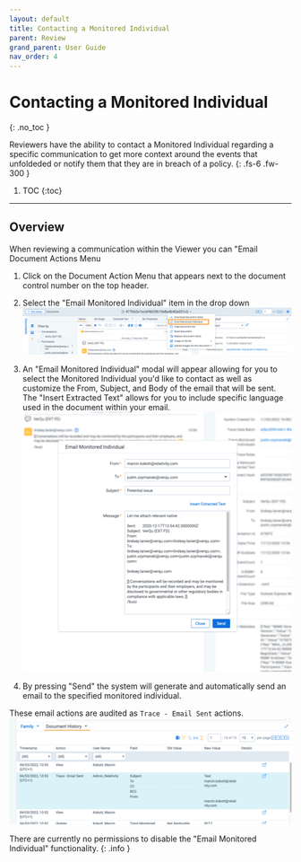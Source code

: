 ```yaml
---
layout: default
title: Contacting a Monitored Individual
parent: Review
grand_parent: User Guide
nav_order: 4
---
```


# Contacting a Monitored Individual
{: .no_toc }

Reviewers have the ability to contact a Monitored Individual regarding a specific communication to get more context around the events that unfoldeded or notify them that they are in breach of a policy.
{: .fs-6 .fw-300 }

1. TOC
{:toc}

---

## Overview
When reviewing a communication within the Viewer you can "Email  Document Actions Menu


1. Click on the Document Action Menu that appears next to the document control number on the top header.
2. Select the "Email Monitored Individual" item in the drop down
![Document Action Menu](media/contacting_monitored_individual/email_MI_1.png)

3. An "Email Monitored Individual" modal will appear allowing for you to select the Monitored Individual you'd like to contact as well as customize the From, Subject, and Body of the email that will be sent. The "Insert Extracted Text" allows for you to include specific language used in the document within your email.
![Email Monitored Individual Modal](media/contacting_monitored_individual/email_MI_2.png)

4. By pressing "Send" the system will generate and automatically send an email to the specified monitored individual.

These email actions are audited as `Trace - Email Sent` actions.
![Email Monitored Individual Audit](media/contacting_monitored_individual/email_MI_3.png)

There are currently no permissions to disable the "Email Monitored Individual" functionality.
{: .info }


